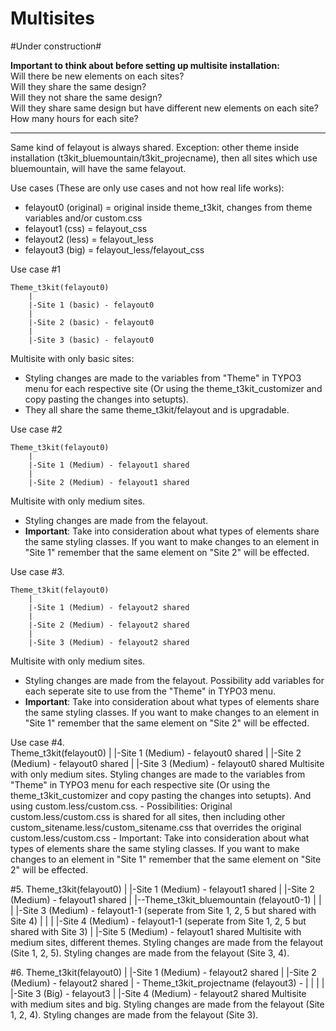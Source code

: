# Multisites

#Under construction#

**Important to think about before setting up multisite installation:**  
Will there be new elements on each sites?  
Will they share the same design?  
Will they not share the same design?  
Will they share same design but have different new elements on each site?  
How many hours for each site?

---

Same kind of felayout is always shared.
	Exception: other theme inside installation (t3kit_bluemountain/t3kit_projecname), then all sites which use bluemountain, will have the same felayout.

Use cases (These are only use cases and not how real life works):

* felayout0 (original) 	= original inside theme_t3kit, changes from theme variables and/or custom.css
* felayout1 (css) 		= felayout_css
* felayout2 (less) 		= felayout_less
* felayout3 (big) 		= felayout_less/felayout_css


Use case #1
```
Theme_t3kit(felayout0)  
	|  
	|-Site 1 (basic) - felayout0   
	|  
	|-Site 2 (basic) - felayout0   
	|  
	|-Site 3 (basic) - felayout0   
```

Multisite with only basic sites:  
* Styling changes are made to the variables from "Theme" in TYPO3 menu for each respective site (Or using the theme_t3kit_customizer and copy pasting the changes into setupts).
* They all share the same theme_t3kit/felayout and is upgradable. 

Use case #2
```
Theme_t3kit(felayout0)
	|
	|-Site 1 (Medium) - felayout1 shared
	|
	|-Site 2 (Medium) - felayout1 shared
```
 
Multisite with only medium sites.  
* Styling changes are made from the felayout.  
* **Important**: Take into consideration about what types of elements share the same styling classes. If you want to make changes to an element in "Site 1" remember that the same element on "Site 2" will be effected. 


Use case #3.  
```
Theme_t3kit(felayout0)
	|
	|-Site 1 (Medium) - felayout2 shared 
	|
	|-Site 2 (Medium) - felayout2 shared
	|
	|-Site 3 (Medium) - felayout2 shared
```

Multisite with only medium sites.
* Styling changes are made from the felayout. Possibility add variables for each seperate site to use from the "Theme" in TYPO3 menu.
* **Important**:  Take into consideration about what types of elements share the same styling classes. If you want to make changes to an element in "Site 1" remember that the same element on "Site 2" will be effected.  



Use case #4.  
Theme_t3kit(felayout0)
	|
	|-Site 1 (Medium) - felayout0 shared 
	|
	|-Site 2 (Medium) - felayout0 shared
	|
	|-Site 3 (Medium) - felayout0 shared
Multisite with only medium sites.
Styling changes are made to the variables from "Theme" in TYPO3 menu for each respective site (Or using the theme_t3kit_customizer and copy pasting the changes into setupts). And using custom.less/custom.css. 
	- Possibilities: 
		Original custom.less/custom.css is shared for all sites, then including other custom_sitename.less/custom_sitename.css that overrides the original custom.less/custom.css
	- Important: 
		Take into consideration about what types of elements share the same styling classes. If you want to make changes to an element in "Site 1" remember that the same element on "Site 2" will be effected.  




#5.
Theme_t3kit(felayout0)
	|
	|-Site 1 (Medium) - felayout1 shared
	|
	|-Site 2 (Medium) - felayout1 shared
	|
	|--Theme_t3kit_bluemountain (felayout0-1)
	|	|
	|	|-Site 3 (Medium) - felayout1-1 (seperate from Site 1, 2, 5 but shared with Site 4)
	|	|
	|	|-Site 4 (Medium) - felayout1-1 (seperate from Site 1, 2, 5 but shared with Site 3)
	|
	|-Site 5 (Medium) - felayout1 shared
Multisite with medium sites, different themes.
Styling changes are made from the felayout (Site 1, 2, 5).
Styling changes are made from the felayout (Site 3, 4).



#6.
Theme_t3kit(felayout0)
	|
	|-Site 1 (Medium) - felayout2 shared 
	|
	|-Site 2 (Medium) - felayout2 shared
	|
	-
Theme_t3kit_projectname (felayout3)
	-	|
	|	|
	|	|-Site 3 (Big) - felayout3
	|
	|-Site 4 (Medium) - felayout2 shared
Multisite with medium sites and big.
Styling changes are made from the felayout (Site 1, 2, 4).
Styling changes are made from the felayout (Site 3).
